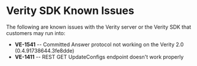 # Verity SDK Known Issues

The following are known issues with the Verity server or the Verity SDK that 
customers may run into:

* **VE-1541** -- Committed Answer protocol not working on the Verity 2.0 (0.4.91738644.3fe8dde)
* **VE-1411** -- REST GET UpdateConfigs endpoint doesn't work properly 